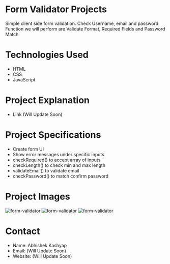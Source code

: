 # Form Validator Projects
Simple client side form validation. Check Username, email and password. Function we will perform are Validate Format, Required Fields and Password Match

# Technologies Used
- HTML
- CSS
- JavaScript

# Project Explanation
- Link (Will Update Soon)

# Project Specifications
- Create form UI
- Show error messages under specific inputs
- checkRequired() to accept array of inputs
- checkLength() to check min and max length
- validateEmail() to validate email
- checkPassword() to match confirm password

# Project Images
<img src="https://1.bp.blogspot.com/-H6TCjfwMMU0/YJer43rS0EI/AAAAAAAAEHg/GgKtux5ytd4toh-zdNvcz5fxvUzn-osHgCLcBGAsYHQ/w400-h400/form-validator-1.png" alt="form-validator">

<img src="https://1.bp.blogspot.com/-l1KBXZ8V_CM/YJer5FGWNJI/AAAAAAAAEHk/suyPFY9E_pAhPtbwKXRQN7wE2_1yU1D0wCLcBGAsYHQ/w341-h400/form-validator-2.png" alt="form-validator">

<img src="https://1.bp.blogspot.com/-w-GyJZn5bFE/YJer5HwBcsI/AAAAAAAAEHo/E1E1r10o-TMm3nN1gfqf6oVwwWpkXkUbACLcBGAsYHQ/w379-h400/form-validator-3.png" alt="form-validator">

# Contact
- Name: Abhishek Kashyap
- Email: (Will Update Soon) 
- Website: (Will Update Soon)



